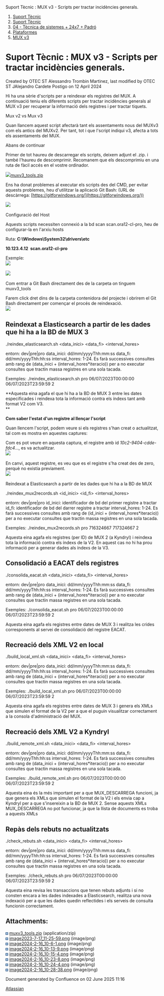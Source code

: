 Suport Tècnic : MUX v3 - Scripts per tractar incidències generals.  

1.  [Suport Tècnic](index.html)
2.  [Suport Tècnic](13893782.html)
3.  [04 - Tècnica de sistemes + 24x7 + Padró](26313202.html)
4.  [Plataformes](Plataformes_41520520.html)
5.  [MUX v3](MUX-v3_93356465.html)

Suport Tècnic : MUX v3 - Scripts per tractar incidències generals.
==================================================================

Created by OTEC ST Alessandro Trombin Martinez, last modified by OTEC ST JAlejandro Cardete Postigo on 12 April 2024

Hi ha una sèrie d'scripts per a reindexar els registres del MUX. A continuació teniu els diferents scripts per tractar incidències generals al MUX v3 per recuperar la informació dels registres i per tractar tiquets.

  

Mux v2 vs Mux v3

Quan llancem aquest script afectarà tant els assentaments nous del MUXv3 com els antics del MUXv2. Per tant, tot i que l'script indiqui v3, afecta a tots els assentaments del MUX.

  

  

Abans de continuar

Primer de tot haureu de descarregar els scripts, deixem adjunt el .zip. i també l'haureu de descomprimir. Recomanem que els descomprimiu en una ruta de fàcil accés en el vostre ordinador.

[![](download/resources/com.atlassian.confluence.plugins.confluence-view-file-macro:view-file-macro-resources/images/placeholder-small-zip.png)muxv3\_tools.zip](/download/attachments/93356702/muxv3_tools.zip?version=1&modificationDate=1689585811083&api=v2)

Ens ha donat problemes al executar els scripts des del CMD, per evitar aquests problemes, heu d'utilitzar la aplicació Git Bash: (URL de descàrrega: [https://gitforwindows.org/](https://gitforwindows.org/))

![](attachments/93356702/93356704.png)  
  
  

Configuració del Host

Aquests scripts necessiten connexió a la bd scan scan.ora12-cl-pro, heu de configurar-la en l'arxiu hosts

Ruta: **C:\\Windows\\System32\\drivers\\etc**  
  

**10.123.4.12  scan.ora12-cl-pro**  
  
Exemple:  
![](attachments/93356702/100009327.png)

![](attachments/93356702/100009326.png)

  

Com entrar a Git Bash directament des de la carpeta on tinguem muxv3\_tools

Farem click dret dins de la carpeta contenidora del projecte i obrirem el Git Bash directament per començar el procés de reindexació.  
![](attachments/93356702/100009322.png)

Reindexat a Elasticsearch a partir de les dades que hi ha a la BD de MUX 3
--------------------------------------------------------------------------

  

./reindex\_elasticsearch.sh <entorn> <data\_inici> <data\_fi> <interval\_hores> 

entorn: dev|pre|pro data\_inici: dd/mm/yyyyThh:mm:ss data\_fi: dd/mm/yyyyThh:hh:ss interval\_hores: 1-24. 
Es farà successives consultes amb rang de (data\_inici + (interval\_hores\*iteracio)) per a no executar consultes que tractin massa registres en una sola tacada.

Exemples: ./reindex\_elasticsearch.sh pro 06/07/2023T00:00:00 06/07/2023T23:59:59 2

**Aquesta eina agafa el que hi ha a la BD de MUX 3 entre les dates especificades i reindexa tota la informació contra els índexs tant amb format V2 com V3.  
**

**Com saber l'estat d'un registre al llençar l'script**

Quan llencem l'script, podem veure si els registres s'han creat o actualitzat, tal com es mostra en aquestes captures:  
  
Com es pot veure en aquesta captura, el registre amb id _10c2-9404-cdde-fdc4_..., es va actualitzar.  
![](attachments/93356702/100009331.png)  
  
En canvi, aquest registre, es veu que es el registre s'ha creat des de zero, perquè no existia previament.  
![](attachments/93356702/100009333.png)

  
Reindexat a Elasticsearch a partir de les dades que hi ha a la BD de MUX

./reindex\_mux2records.sh <entorn> <id\_inici> <id\_fi> <interval\_hores> 

entorn: dev|pre|pro id\_inici: identificador de bd del primer registre a tractar id\_fi: identificador de bd del darrer registre a tractar interval\_hores: 1-24. 
Es farà successives consultes amb rang de (id\_inici + (interval\_hores\*iteracio)) per a no executar consultes que tractin massa registres en una sola tacada. 

Exemples: ./reindex\_mux2records.sh pro 716324667 717324667 2

  

Aquesta eina agafa els registres (per ID) de MUX 2 (a Kyndryl) i reindexa tota la informació contra els índexs de la V2. En aquest cas no hi ha prou informació per a generar dades als índexs de la V3.

Consolidació a EACAT dels registres
-----------------------------------

./consolida\_eacat.sh <entorn> <data\_inici> <data\_fi> <interval\_hores> 

entorn: dev|pre|pro data\_inici: dd/mm/yyyyThh:mm:ss data\_fi: dd/mm/yyyyThh:hh:ss interval\_hores: 1-24. 
Es farà successives consultes amb rang de (data\_inici + (interval\_hores\*iteracio)) per a no executar consultes que tractin massa registres en una sola tacada. 

Exemples: ./consolida\_eacat.sh pro 06/07/2023T00:00:00 06/07/2023T23:59:59 2

  

Aquesta eina agafa els registres entre dates de MUX 3 i realitza les crides corresponents al servei de consolidació del registre EACAT.

Recreació dels XML V2 en local
------------------------------

  

./build\_local\_xml.sh <entorn> <data\_inici> <data\_fi> <interval\_hores> 

entorn: dev|pre|pro data\_inici: dd/mm/yyyyThh:mm:ss data\_fi: dd/mm/yyyyThh:hh:ss interval\_hores: 1-24. 
Es farà successives consultes amb rang de (data\_inici + (interval\_hores\*iteracio)) per a no executar consultes que tractin massa registres en una sola tacada. 

Exemples: ./build\_local\_xml.sh pro 06/07/2023T00:00:00 06/07/2023T23:59:59 2

  

Aquesta eina agafa els registres entre dates de MUX 3 i genera els XMLs que simulen el format de la V2 per a que el puguin visualitzar correctament a la consola d'administració del MUX.

Recreació dels XML V2 a Kyndryl
-------------------------------

./build\_remote\_xml.sh <entorn> <data\_inici> <data\_fi> <interval\_hores> 

entorn: dev|pre|pro data\_inici: dd/mm/yyyyThh:mm:ss data\_fi: dd/mm/yyyyThh:hh:ss interval\_hores: 1-24. 
Es farà successives consultes amb rang de (data\_inici + (interval\_hores\*iteracio)) per a no executar consultes que tractin massa registres en una sola tacada. 

Exemples: ./build\_remote\_xml.sh pro 06/07/2023T00:00:00 06/07/2023T23:59:59 2

  

Aquesta eina és la més important per a que MUX\_DESCARREGA funcioni, ja que genera els XMLs que simulen el format de la V2 i els envia cap a Kyndryl per a que s'insereixin a la BD de MUX 2. Sense aquests XMLs MUX\_DESCARREGA no pot funcionar, ja que la llista de documents es troba a aquests XMLs

Repàs dels rebuts no actualitzats
---------------------------------

./check\_rebuts.sh <entorn> <data\_inici> <data\_fi> <interval\_hores> 

entorn: dev|pre|pro data\_inici: dd/mm/yyyyThh:mm:ss data\_fi: dd/mm/yyyyThh:hh:ss interval\_hores: 1-24. 
Es farà successives consultes amb rang de (data\_inici + (interval\_hores\*iteracio)) per a no executar consultes que tractin massa registres en una sola tacada. 

Exemples: ./check\_rebuts.sh pro 06/07/2023T00:00:00 06/07/2023T23:59:59 2

  

  

Aquesta eina revisa les transaccions que tenen rebuts adjunts i si no consten encara a les dades indexades a Elasticsearch, realitza una nova indexació per a que les dades quedin reflectides i els serveis de consulta funcionin correctament.  
  

  

  

Attachments:
------------

![](images/icons/bullet_blue.gif) [muxv3\_tools.zip](attachments/93356702/93356703.zip) (application/zip)  
![](images/icons/bullet_blue.gif) [image2023-7-17\_11-25-59.png](attachments/93356702/93356704.png) (image/png)  
![](images/icons/bullet_blue.gif) [image2024-2-16\_10-6-1.png](attachments/93356702/100009322.png) (image/png)  
![](images/icons/bullet_blue.gif) [image2024-2-16\_10-13-9.png](attachments/93356702/100009326.png) (image/png)  
![](images/icons/bullet_blue.gif) [image2024-2-16\_10-15-4.png](attachments/93356702/100009327.png) (image/png)  
![](images/icons/bullet_blue.gif) [image2024-2-16\_10-23-8.png](attachments/93356702/100009330.png) (image/png)  
![](images/icons/bullet_blue.gif) [image2024-2-16\_10-24-4.png](attachments/93356702/100009331.png) (image/png)  
![](images/icons/bullet_blue.gif) [image2024-2-16\_10-28-38.png](attachments/93356702/100009333.png) (image/png)  

Document generated by Confluence on 02 June 2025 11:16

[Atlassian](http://www.atlassian.com/)